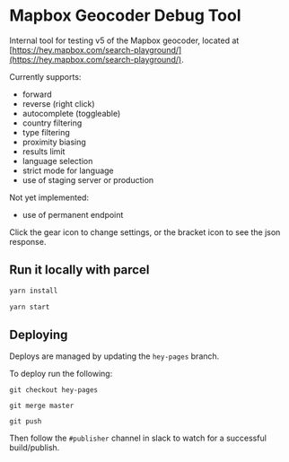# Mapbox Geocoder Debug Tool

Internal tool for testing v5 of the Mapbox geocoder, located at [https://hey.mapbox.com/search-playground/](https://hey.mapbox.com/search-playground/).

Currently supports:

- forward
- reverse (right click)
- autocomplete (toggleable)
- country filtering
- type filtering
- proximity biasing
- results limit
- language selection
- strict mode for language
- use of staging server or production

Not yet implemented:

- use of permanent endpoint

Click the gear icon to change settings, or the bracket icon to see the json response.


## Run it locally with parcel

```sh
yarn install
```

```sh
yarn start
```

## Deploying

Deploys are managed by updating the `hey-pages` branch.

To deploy run the following:

```
git checkout hey-pages

git merge master

git push
```

Then follow the `#publisher` channel in slack to watch for a successful build/publish.
